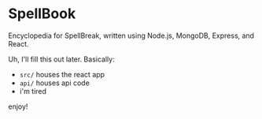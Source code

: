 # SpellBook
Encyclopedia for SpellBreak, written using Node.js, MongoDB, Express, and React.

Uh, I'll fill this out later. Basically:

- `src/` houses the react app
- `api/` houses api code
- i'm tired

enjoy!
